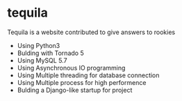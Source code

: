 # tequila
Tequila is a website contributed to give answers to rookies
* Using Python3
* Bulding with Tornado 5
* Using MySQL 5.7
* Using Asynchronous IO programming
* Using Multiple threading for database connection
* Using Multiple process for high performence
* Bulding a Django-like startup for project
